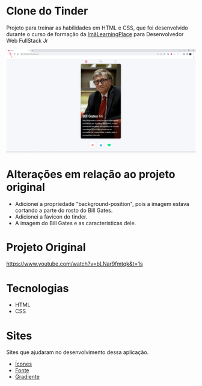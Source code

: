 # Clone do Tinder

<p>Projeto para treinar as habilidades em HTML e CSS, que foi desenvolvido durante o curso de formação da <a href="https://imalearningplace.com/" target="_blank">ImãLearningPlace</a> para Desenvolvedor Web FullStack Jr</p>

<img src="./img/telaPrincipal.png"/>

</br>

<h1>Alterações em relação ao projeto original</h1>

<ul>
    <li>Adicionei a propriedade "background-position", pois a imagem estava cortando a parte do rosto do Bill Gates.</li>
    <li>Adicionei a favicon do tinder.</li>
    <li>A imagem do Bill Gates e as caracteristicas dele.</li>
</ul>


<h1>Projeto Original</h1>

<a href="https://www.youtube.com/watch?v=bLNar9fmtqk&t=1s" target="_blank">https://www.youtube.com/watch?v=bLNar9fmtqk&t=1s</a>

<h1>Tecnologias</h1>

<ul>
    <li>HTML</li>
    <li>CSS</li>
</ul>

<h1>Sites </h1>

<p>Sites que ajudaram no desenvolvimento dessa aplicação.</p>

<ul>
    <li><a href="https://fontawesome.com/" target="_blank">Ícones</a></li>
    <li><a href="https://fonts.google.com/" target="_blank">Fonte</a></li>
    <li><a href="https://cssgradient.io/" target="_blank">Gradiente</a></li>
</ul>



